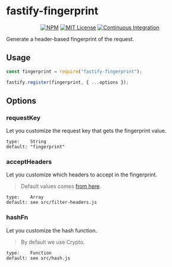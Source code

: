 # fastify-fingerprint

<div align="center">

[![NPM](https://img.shields.io/npm/v/fastify-fingerprint?color=red)](https://www.npmjs.com/package/fastify-fingerprint)
[![MIT License](https://img.shields.io/github/license/marcopeg/fastify-fingerprint.svg?color=blue)](https://github.com/marcopeg/fastify-fingerprint/blob/master/LICENSE)
[![Continuous Integration](https://github.com/marcopeg/fastify-fingerprint/workflows/Continuous%20Integration/badge.svg?branch=next)](https://github.com/marcopeg/fastify-fingerprint/actions)

</div>

Generate a header-based fingerprint of the request.

## Usage

```js
const fingerprint = require("fastify-fingerprint");

fastify.register(fingerprint, { ...options });
```

## Options

### requestKey

Let you customize the request key that gets the fingerprint value.

```
type:    String
default: "fingerprint"
```

### acceptHeaders

Let you customize which headers to accept in the fingerprint.

> Default values comes [from here](https://privacycheck.sec.lrz.de/passive/fp_hs/fp_header_signature.php).

```
type:    Array
default: see src/filter-headers.js
```

### hashFn

Let you customize the hash function.

> By default we use Crypto.

```
type:    Function
default: see src/hash.js
```

